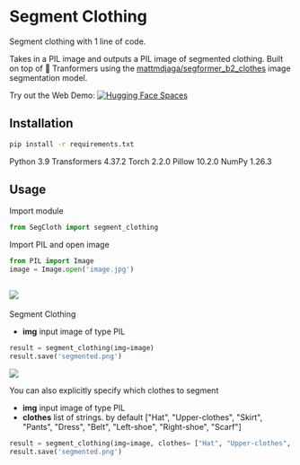 # Segment Clothing
Segment clothing with 1 line of code. 

Takes in a PIL image and outputs a PIL image of segmented clothing. Built on top of 🤗 Tranformers using the [mattmdjaga/segformer_b2_clothes](https://huggingface.co/mattmdjaga/segformer_b2_clothes) image segmentation model.

Try out the Web Demo: [![Hugging Face Spaces](https://img.shields.io/badge/%F0%9F%A4%97%20Hugging%20Face-Spaces-blue)](https://huggingface.co/spaces/tonyassi/clothing-segmentation)

## Installation
```bash
pip install -r requirements.txt
```
Python 3.9
Transformers 4.37.2
Torch 2.2.0
Pillow 10.2.0
NumPy 1.26.3

## Usage

Import module
```python
from SegCloth import segment_clothing
```

Import PIL and open image
```python
from PIL import Image
image = Image.open('image.jpg')
```

![](https://cdn.discordapp.com/attachments/1120417968032063538/1202309847287345253/image-1.jpg?ex=65e8accd&is=65d637cd&hm=f42cd1095001982434a3b05907409ef8d3a380a860a7c7e079ab82f558842697&)
---

Segment Clothing
- **img** input image of type PIL
```python
result = segment_clothing(img=image)
result.save('segmented.png')
```
![](https://cdn.discordapp.com/attachments/1120417968032063538/1202309847543185499/segmented-1.png?ex=65e8accd&is=65d637cd&hm=eed593adeca5b6d37ae2576499d5e142e4117f9c3f7bbd076d5cb575655e0efc&)

You can also explicitly specify which clothes to segment
- **img** input image of type PIL
- **clothes** list of strings. by default ["Hat", "Upper-clothes", "Skirt", "Pants", "Dress", "Belt", "Left-shoe", "Right-shoe", "Scarf"]
```python
result = segment_clothing(img=image, clothes= ["Hat", "Upper-clothes", "Skirt", "Pants", "Dress", "Belt", "Left-shoe", "Right-shoe", "Scarf"])
result.save('segmented.png')
```
